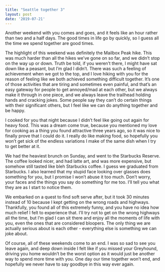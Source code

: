 ```yaml
---
title: "Seattle together 3"
layout: post
date: '2019-07-21'
---
```


Another weekend with you comes and goes, and it feels like an hour rather than two and a half days. The good times in life go by quickly, so I guess all the time we spend together are good times.

The highlight of this weekend was definitely the Mailbox Peak hike. This was much harder than all the hikes we’ve gone on so far, and we didn’t stop on the way up or down. Truth be told, if you weren’t there, I might have sat down like a peasant, but I’m glad I didn’t. There was such a feeling of achievement when we got to the top, and I love hiking with you for the reason of feeling like we both achieved something difficult together. It’s one of those activities that are tiring and sometimes even painful, and that’s an easy gateway for people to get annoyed/mad at each other, but we always make it through in one piece, and we always leave the trailhead holding hands and cracking jokes. Some people say they can’t do certain things with their significant others, but I feel like we can do anything together and be happy.

I cooked for you that night because I didn’t feel like going out again for heavy food. This was a dream come true, because you mentioned my love for cooking as a thing you found attractive three years ago, so it was nice to finally prove that I could do it. I really do like making food, so hopefully you won’t get sick of the endless variations I make of the same dish when I try to get better at it.

We had the heaviest brunch on Sunday, and went to the Starbucks Reserve. The coffee looked nicer, and had latte art, and was more expensive, but somehow still tasted like bleh Starbucks coffee. I guess we graduated from Starbucks. I also learned that my stupid face looking over glasses does something for you, but I promise I won’t abuse it too much. Don’t worry, your faces and the things you say do something for me too. I’ll tell you what they are as I start to notice them.

We embarked on a quest to find soft serve after, but it took 30 minutes instead of 10 because I kept getting on the wrong roads and highways. Thankfully, you found all of this extremely funny, and you have no idea how much relief I felt to experience that. I’ll try not to get on the wrong highways all the time, but I’m glad I can sit there and enjoy all the moments of life with you, even the ones that are considered bloopers. The only thing we are actually serious about is each other - everything else is something we can joke about.

Of course, all of these weekends come to an end. I was so sad to see you leave again, and deep down inside I felt like if you missed your Greyhound, driving you home wouldn’t be the worst option as it would just be another way to spend more time with you. One day our time together won’t end, and hopefully we never have to say goodbye in this way ever again.